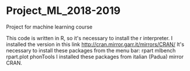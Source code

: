 # Project_ML_2018-2019
Project for machine learning course

This code is written in R, so it's necessary to install the r interpreter. I installed the version in this link
http://cran.mirror.garr.it/mirrors/CRAN/
 It's necessary to install these packages from the menu bar:
rpart
mlbench
rpart.plot
phonTools
I installed these packages from italian (Padua) mirror CRAN.

